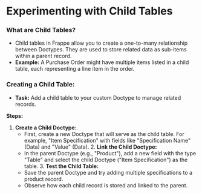 # Experimenting with Child Tables

### What are Child Tables?

 - Child tables in Frappe allow you to create a one-to-many relationship between Doctypes. They are used to store related data as sub-items within a parent record.
- **Example:** A Purchase Order might have multiple items listed in a child table, each representing a line item in the order.

### Creating a Child Table:

-   **Task:** Add a child table to your custom Doctype to manage related records.

**Steps:**
   1. **Create a Child Doctype:**
        -   First, create a new Doctype that will serve as the child table. For example, "Item Specification" with fields like "Specification Name" (Data) and "Value" (Data).
    2. **Link the Child Doctype:**
        -   In the parent Doctype (e.g., "Product"), add a new field with the type "Table" and select the child Doctype ("Item Specification") as the table.
    3. **Test the Child Table:**
        -   Save the parent Doctype and try adding multiple specifications to a product record.
        -   Observe how each child record is stored and linked to the parent.

<!--stackedit_data:
eyJoaXN0b3J5IjpbLTIwOTM1MTI5OSw4ODQyMzkwMDJdfQ==
-->